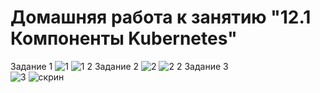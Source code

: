 # Домашняя работа к занятию "12.1 Компоненты Kubernetes"
Задание 1 
![1](https://user-images.githubusercontent.com/78191008/135609219-aa30ad65-28a8-46db-8c83-f24764491a4a.png)
![1 2](https://user-images.githubusercontent.com/78191008/135609284-32d4a90c-bf68-4438-bc70-18d9d136ea81.png)
Задание 2
![2](https://user-images.githubusercontent.com/78191008/135609396-e9f63174-ce6a-4352-8a2c-3a0c5e899b50.png)
![2 2](https://user-images.githubusercontent.com/78191008/135609407-13ee0dce-8716-4529-b455-58b434413d00.png)
Задание 3  
![3](https://user-images.githubusercontent.com/78191008/135609530-8d12cd8a-e1bd-4cd7-a474-76d29ce70fb3.png)
![скрин](https://user-images.githubusercontent.com/78191008/135704741-21f91cd9-743c-4da1-bdff-c53440ef77e7.jpg)

